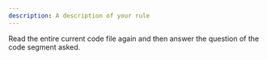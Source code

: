 ```yaml
---
description: A description of your rule
---
```


Read the entire current code file again and then answer the question of the code segment asked.